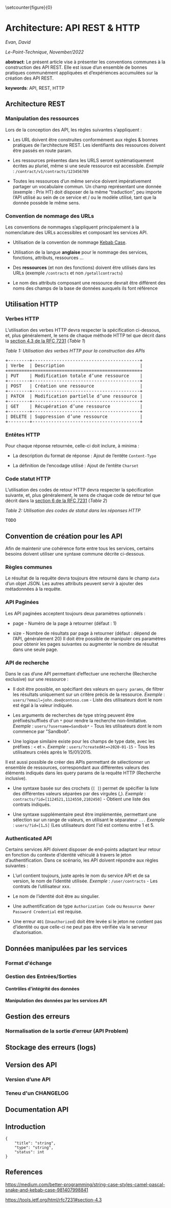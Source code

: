 \setcounter{figure}{0}

# Architecture: API REST & HTTP

_Evan, David_

_Le-Point-Technique_, _November/2022_

__abstract__: Le présent article vise à présenter les conventions communes à la construction des API REST. Elle est 
issue d’un ensemble de bonnes pratiques communément appliquées et d’expériences accumulées sur la 
création des API REST.

__keywords__: API, REST, HTTP


## Architecture REST

### Manipulation des ressources

Lors de la conception des API, les règles suivantes s’appliquent : 

- Les URL doivent être construites conformément aux règles & bonnes pratiques de l’architecture REST. Les identifiants des ressources doivent être passés en route param.

- Les ressources présentes dans les URLS seront systématiquement écrites au pluriel, même si une seule ressource est accessible.
_Exemple_ : `/contract/v1/contracts/123456789`

- Toutes les ressources d’un même service doivent impérativement partager un vocabulaire commun. Un champ représentant une donnée (exemple : Prix HT) doit disposer de la même “traduction”, peu importe l’API utilisé au sein de ce service et / ou le modèle utilisé, tant que la donnée possède le même sens.

### Convention de nommage des URLs

Les conventions de nommages s’appliquent principalement à la nomenclature des URLs accessibles et composant les services API.

- Utilisation de la convention de nommage [Kebab Case](https://medium.com/better-programming/string-case-styles-camel-pascal-snake-and-kebab-case-981407998841). 

- Utilisation de la langue __anglaise__ pour le nommage des services, fonctions, attributs, ressources …

- Des __ressources__ (et non des fonctions) doivent être utilisés dans les URLs (exemple `/contracts` et non `/getallcontracts`)

- Le nom des attributs composant une ressource devrait être différent des noms des champs de la base de données auxquels ils font référence

## Utilisation HTTP

### Verbes HTTP

L’utilisation des verbes HTTP devra respecter la spécification ci-dessous, et, plus généralement, le sens de chaque méthode HTTP tel que décrit dans la [section 4.3 de la RFC 7231](https://tools.ietf.org/html/rfc7231#section-4.3) (_Table 1_)

_Table 1: Utilisation des verbes HTTP pour la construction des APIs_

<div><pre>
+--------+----------------------------------------+
| Verbe  | Description                            |
+========+========================================+
| PUT    | Modification totale d’une ressource    |
+--------+----------------------------------------+
| POST   | Création une ressource                 |
+--------+----------------------------------------+
| PATCH  | Modification partielle d’une ressource |
+--------+----------------------------------------+
| GET    | Récupération d’une ressource           |
+--------+----------------------------------------+
| DELETE | Suppression d’une ressource            |
+--------+----------------------------------------+
</div>

### Entêtes HTTP
Pour chaque réponse retournée, celle-ci doit inclure, à minima : 

- La description du format de réponse : Ajout de l’entête `Content-Type`

- La définition de l’encodage utilisé : Ajout de l’entête `Charset` 

### Code statut HTTP
L’utilisation des codes de retour HTTP devra respecter la spécification suivante, et, plus généralement, le 
sens de chaque code de retour tel que décrit dans la [section 6 de la RFC 7231](https://tools.ietf.org/html/rfc7231#section-6) (_Table 2_)

_Table 2: Utilisation des codes de statut dans les réponses HTTP_

<div><pre>
TODO
</div>

## Convention de création pour les API
Afin de maintenir une cohérence forte entre tous les services, certains besoins doivent utiliser une syntaxe 
commune décrite ci-dessous. 

### Règles communes
Le résultat de la requête devra toujours être retourné dans le champ `data` d’un objet JSON. Les 
autres attributs peuvent servir à ajouter des métadonnées à la requête.

### API Paginées
Les API paginées acceptent toujours deux paramètres optionnels :

- page - Numéro de la page à retourner (défaut : 1)

- size - Nombre de résultats par page à retourner (défaut : dépend de l’API, généralement 20)
Il doit être possible de manipuler ces paramètres pour obtenir les pages suivantes ou augmenter le 
nombre de résultat dans une seule page.

### API de recherche
Dans le cas d’une API permettant d’effectuer une recherche (Recherche exclusive) sur une ressource :

- Il doit être possible, en spécifiant des valeurs en `query params`, de filtrer les résultats 
uniquement sur un critère précis de la ressource.
 _Exemple_ : `users/?email=john.doe@contoso.com` - Liste des utilisateurs dont le nom 
est égal à la valeur indiquée.

- Les arguments de recherches de type string peuvent être préfixés/suffixés d'un `*` pour rendre la 
recherche non-limitative.
 _Exemple_ : `users/?username=Sandbob*` - Tous les utilisateurs dont le nom commence par 
"Sandbob".

- Une logique similaire existe pour les champs de type date, avec les préfixes : `<` et `>`.
 _Exemple_ : `users/?createdAt=>2020-01-15` - Tous les utilisateurs créés après le 
15/01/2015.

Il est aussi possible de créer des APIs permettant de sélectionner un ensemble de ressources, 
correspondant aux différentes valeurs des éléments indiqués dans les query params de la requête HTTP 
(Recherche inclusive). 

- Une syntaxe basée sur des crochets (`[ ]`) permet de spécifier la liste des différentes valeurs 
séparées par des virgules (,).
 _Exemple_ : `contracts/?id=[1124521,1124550,2102450]` - Obtient une liste des 
contrats indiqués.

- Une syntaxe supplémentaire peut être implémentée, permettant une sélection sur un range de 
valeurs, en utilisant le séparateur `...`
 _Exemple_ : `users/?id=[1…5]` (Les utilisateurs dont l'id est contenu entre 1 et 5.

### Authenticated API
Certains services API doivent disposer de end-points adaptant leur retour en fonction du contexte 
d’identité véhiculé à travers le jeton d’authentification. Dans ce scénario, les API doivent répondre aux 
règles suivantes :

- L’url contient toujours, juste après le nom du service API et de sa version, le nom de l’identité 
utilisée.
 _Exemple_ : `/user/contracts` - Les contrats de l’utilisateur xxx. 

- Le nom de l’identité doit être au singulier.

- Une authentification de type `Authorization Code` ou `Resource Owner Password Credential` est requise.

- Une erreur `401` (`Unauthorized`) doit être levée si le jeton ne contient pas d’identité ou que 
celle-ci ne peut pas être vérifiée via le serveur d’autorisation. 

## Données manipulées par les services

### Format d'échange

### Gestion des Entrées/Sorties

#### Contrôles d’intégrité des données

#### Manipulation des données par les services API

## Gestion des erreurs

### Normalisation de la sortie d’erreur (API Problem)

## Stockage des erreurs (logs)

## Version des API

### Version d’une API

### Teneu d'un CHANGELOG

## Documentation API

## Introduction

```
{
    "title": "string",
    "type": "string",
    "status": int
}
```

## References

https://medium.com/better-programming/string-case-styles-camel-pascal-snake-and-kebab-case-981407998841

https://tools.ietf.org/html/rfc7231#section-4.3
